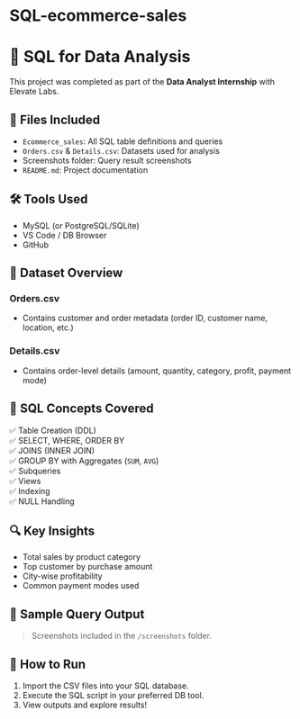 # SQL-ecommerce-sales
# 🧠 SQL for Data Analysis

This project was completed as part of the **Data Analyst Internship** with Elevate Labs.

## 📁 Files Included
- `Ecommerce_sales`: All SQL table definitions and queries
- `Orders.csv` & `Details.csv`: Datasets used for analysis
- Screenshots folder: Query result screenshots
- `README.md`: Project documentation

## 🛠 Tools Used
- MySQL (or PostgreSQL/SQLite)
- VS Code / DB Browser
- GitHub

## 🧩 Dataset Overview

### Orders.csv
- Contains customer and order metadata (order ID, customer name, location, etc.)

### Details.csv
- Contains order-level details (amount, quantity, category, profit, payment mode)

## 🧪 SQL Concepts Covered
✅ Table Creation (DDL)  
✅ SELECT, WHERE, ORDER BY  
✅ JOINS (INNER JOIN)  
✅ GROUP BY with Aggregates (`SUM`, `AVG`)  
✅ Subqueries  
✅ Views  
✅ Indexing  
✅ NULL Handling  

## 🔍 Key Insights
- Total sales by product category
- Top customer by purchase amount
- City-wise profitability
- Common payment modes used

## 📸 Sample Query Output
> Screenshots included in the `/screenshots` folder.

## 🚀 How to Run
1. Import the CSV files into your SQL database.
2. Execute the SQL script in your preferred DB tool.
3. View outputs and explore results!



